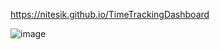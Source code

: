 https://nitesik.github.io/TimeTrackingDashboard

![image](https://user-images.githubusercontent.com/54138969/203913800-0df62544-0c82-4103-9b70-6cfe879cb024.png)
